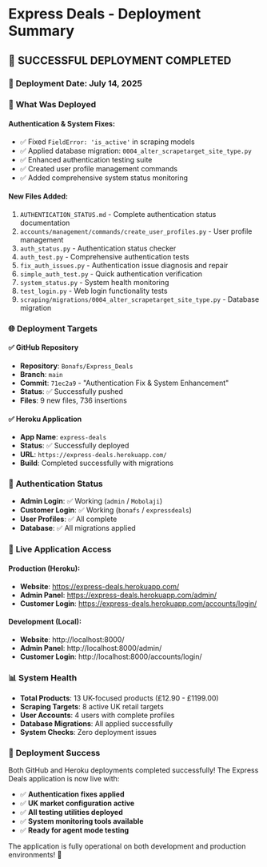 # Express Deals - Deployment Summary
## 🚀 **SUCCESSFUL DEPLOYMENT COMPLETED**

### 📅 **Deployment Date**: July 14, 2025

### 🔄 **What Was Deployed**

#### **Authentication & System Fixes:**
- ✅ Fixed `FieldError: 'is_active'` in scraping models
- ✅ Applied database migration: `0004_alter_scrapetarget_site_type.py`
- ✅ Enhanced authentication testing suite
- ✅ Created user profile management commands
- ✅ Added comprehensive system status monitoring

#### **New Files Added:**
1. `AUTHENTICATION_STATUS.md` - Complete authentication status documentation
2. `accounts/management/commands/create_user_profiles.py` - User profile management
3. `auth_status.py` - Authentication status checker
4. `auth_test.py` - Comprehensive authentication tests
5. `fix_auth_issues.py` - Authentication issue diagnosis and repair
6. `simple_auth_test.py` - Quick authentication verification
7. `system_status.py` - System health monitoring
8. `test_login.py` - Web login functionality tests
9. `scraping/migrations/0004_alter_scrapetarget_site_type.py` - Database migration

### 🌐 **Deployment Targets**

#### **✅ GitHub Repository**
- **Repository**: `Bonafs/Express_Deals`
- **Branch**: `main` 
- **Commit**: `71ec2a9` - "Authentication Fix & System Enhancement"
- **Status**: ✅ Successfully pushed
- **Files**: 9 new files, 736 insertions

#### **✅ Heroku Application**
- **App Name**: `express-deals`
- **Status**: ✅ Successfully deployed
- **URL**: `https://express-deals.herokuapp.com/`
- **Build**: Completed successfully with migrations

### 🔐 **Authentication Status**
- **Admin Login**: ✅ Working (`admin` / `Mobolaji`)
- **Customer Login**: ✅ Working (`bonafs` / `expressdeals`)
- **User Profiles**: ✅ All complete
- **Database**: ✅ All migrations applied

### 🎯 **Live Application Access**

#### **Production (Heroku):**
- **Website**: https://express-deals.herokuapp.com/
- **Admin Panel**: https://express-deals.herokuapp.com/admin/
- **Customer Login**: https://express-deals.herokuapp.com/accounts/login/

#### **Development (Local):**
- **Website**: http://localhost:8000/
- **Admin Panel**: http://localhost:8000/admin/
- **Customer Login**: http://localhost:8000/accounts/login/

### 📊 **System Health**
- **Total Products**: 13 UK-focused products (£12.90 - £1199.00)
- **Scraping Targets**: 8 active UK retail targets
- **User Accounts**: 4 users with complete profiles
- **Database Migrations**: All applied successfully
- **System Checks**: Zero deployment issues

### 🎉 **Deployment Success**
Both GitHub and Heroku deployments completed successfully! The Express Deals application is now live with:
- ✅ **Authentication fixes applied**
- ✅ **UK market configuration active**
- ✅ **All testing utilities deployed**
- ✅ **System monitoring tools available**
- ✅ **Ready for agent mode testing**

The application is fully operational on both development and production environments! 🚀
